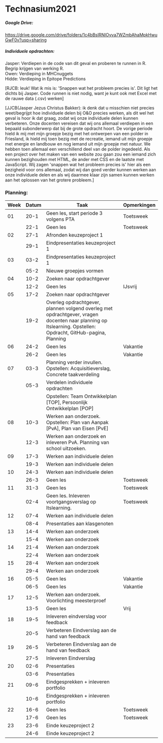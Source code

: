 # Technasium2021

##### Google Drive:
https://drive.google.com/drive/folders/1c4bBsIRNIOyva7WZmbAhaMpkHwuGwF0v?usp=sharing

##### Individuele opdrachten:
Jasper: Verdiepen in de code van dit geval en proberen te runnen in R. Begrip krijgen van werking R.\
Owen: Verdieping in MHCnuggets\
Hidde: Verdieping in Epitope Predictions

[RJCB: leuk! Wat ik mis is: 'Snappen wat het probleem precies is'. Dit ligt
het dichts bij Jasper. Code runnen is niet nodig, want je kunt ook met Excel
met de rauwe data (.csv) werken]

[JJCB(Jasper Jezus Christus Bakker): ik denk dat u misschien niet precies weet/begrijpt hoe individuele delen bij O&O precies werken, als dit wel het geval is hoor ik dat graag, zodat wij onze individuele delen kunnen verbeteren. Onze docenten vereisen dat wij ons allemaal verdiepen in een bepaald subonderwerp dat bij de grote opdracht hoort. De vorige periode hield ik mij met mijn groepje bezig met het ontwerpen van een polder in Friesland, ik hield mij toen bezig met de recreatie, iemand uit mijn groepje met energie en landbouw en nog iemand uit mijn groepje met natuur. We hebben toen allemaal een verschillend deel van de polder ingedeeld. Als een project over het maken van een website zou gaan zou een iemand zich kunnen bezighouden met HTML, de ander met CSS en de laatste met JavaScript. Wij zagen 'snappen wat het probleem precies is' hier als een bezigheid voor ons allemaal, zodat wij dan goed verder kunnen werken aan onze individuele delen en als wij daarmee klaar zijn samen kunnen werken aan het oplossen van het grotere probleem.]

### Planning:
| Week | Datum | Taak                                                                        | Opmerkingen |
|------|-------|-----------------------------------------------------------------------------|-------------|
| 01   | 20-1  | Geen les, start periode 3 volgens PTA                                       | Toetsweek   |
|      | 22-1  | Geen les                                                                    | Toetsweek   |
| 02   | 27-1  | Afronden keuzeproject 1                                                     |             |
|      | 29-1  | Eindpresentaties keuzeproject 1                                             |             |
| 03   | 03-2  | Eindpresentaties keuzeproject 1                                             |             |
|      | 05-2  | Nieuwe groepjes vormen                                                      |             |
| 04   | 10-2  | Zoeken naar opdrachtgever                                                   |             |
|      | 12-2  | Geen les                                                                    | IJsvrij     |
| 05   | 17-2  | Zoeken naar opdrachtgever                                                   |             |
|      | 19-2  | Overleg opdrachtgever, plannen volgend overleg met opdrachtgever, vragen docenten naar planning op Itslearning. Opstellen: Opdracht, GitHub-pagina, Planning |             |
| 06   | 24-2  | Geen les                                                                    | Vakantie    |
|      | 26-2  | Geen les                                                                    | Vakantie    |
| 07   | 03-3  | Planning verder invullen. Opstellen: Acquisitieverslag, Concrete taakverdeling |             |
|      | 05-3  |  Verdelen individuele opdrachten
|      |       | Opstellen: Team Ontwikkelplan [TOP], Persoonlijk Ontwikkelplan [POP]        |             |
| 08   | 10-3  | Werken aan onderzoek. Opstellen: Plan van Aanpak [PvA], Plan van Eisen [PvE]|             |
|      | 12-3  | Werken aan onderzoek en inleveren PvA. Planning van school uitzoeken.       |             |
| 09   | 17-3  | Werken aan individuele delen                                                |             |
|      | 19-3  | Werken aan individuele delen                                                |             |
| 10   | 24-3  | Werken aan individuele delen                                                |             |
|      | 26-3  | Geen les                                                                    | Toetsweek   |
| 11   | 31-3  | Geen les                                                                    | Toetsweek   |
|      | 02-4  | Geen les. Inleveren voortgangsverslag op Itslearning.                       | Toetsweek   |
| 12   | 07-4  | Werken aan individuele delen                                                |             |
|      | 08-4  | Presentaties aan klasgenoten                                                |             |
| 13   | 14-4  | Werken aan onderzoek                                                        |             |
|      | 15-4  | Werken aan onderzoek                                                        |             |
| 14   | 21-4  | Werken aan onderzoek                                                        |             |
|      | 22-4  | Werken aan onderzoek                                                        |             |
| 15   | 28-4  | Werken aan onderzoek                                                        |             |
|      | 29-4  | Werken aan onderzoek                                                        |             |
| 16   | 05-5  | Geen les                                                                    | Vakantie    |
|      | 06-5  | Geen les                                                                    | Vakantie    |
| 17   | 12-5  | Werken aan onderzoek. Voorlichting meesterproef                             |             |
|      | 13-5  | Geen les                                                                    | Vrij        |
| 18   | 19-5  | Inleveren eindverslag voor feedback                                         |             |
|      | 20-5  | Verbeteren Eindverslag aan de hand van feedback                             |             |
| 19   | 26-5  | Verbeteren Eindverslag aan de hand van feedback                             |             |
|      | 27-5  | Inleveren Eindverslag                                                       |             | 
| 20   | 02-6  | Presentaties                                                                |             |
|      | 03-6  | Presentaties                                                                |             |
| 21   | 09-6  | Eindgesprekken + inleveren portfolio                                        |             |
|      | 10-6  | Eindgesprekken + inleveren portfolio                                        |             |
| 22   | 16-6  | Geen les                                                                    | Toetsweek   |
|      | 17-6  | Geen les                                                                    | Toetsweek   |
| 23   | 23-6  | Einde keuzeproject 2                                                        |             |
|      | 24-6  | Einde keuzeproject 2                                                        |             |
